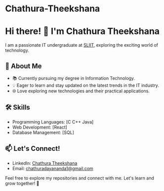 # Chathura-Theekshana

# Hi there! 👋 I'm Chathura Theekshana

I am a passionate IT undergraduate at [SLIIT](https://www.sliit.lk/), exploring the exciting world of technology.

## 🚀 About Me

- 📚 Currently pursuing my degree in Information Technology.
- 💡 Eager to learn and stay updated on the latest trends in the IT industry.
- 🌐 Love exploring new technologies and their practical applications.
<!--- 🤝 Open to collaboration and connecting with fellow tech enthusiasts.-->

## 🛠️ Skills

- Programming Languages: [C   C++   Java]
- Web Development: [React]
- Database Management: [SQL]

## 📫 Let's Connect!

- LinkedIn: [Chathura Theekshana]([https://www.linkedin.com/in/chathuratheekshana/](https://www.linkedin.com/in/chathura-theekshana-22241b238/))
- Email: chathuradayananda1@gmail.com

Feel free to explore my repositories and connect with me. Let's learn and grow together! 🚀

<!--
**chathuratd/chathuratd** is a ✨ _special_ ✨ repository because its `README.md` (this file) appears on your GitHub profile.

Here are some ideas to get you started:

- 🔭 I’m currently working on ...
- 🌱 I’m currently learning ...
- 👯 I’m looking to collaborate on ...
- 🤔 I’m looking for help with ...
- 💬 Ask me about ...
- 📫 How to reach me: ...
- 😄 Pronouns: ...
- ⚡ Fun fact: ...
-->
